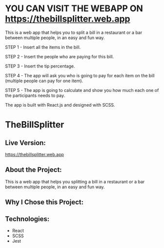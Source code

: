 # YOU CAN VISIT THE WEBAPP ON https://thebillsplitter.web.app 

This is a web app that helps you to split a bill in a restaurant or a bar between multiple people, in an easy and fun way.

STEP 1 - Insert all the items in the bill.

STEP 2 - Insert the people who are paying for this bill.

STEP 3 - Insert the tip percentage.

STEP 4 - The app will ask you who is going to pay for each item on the bill (multiple people can pay for one item).

STEP 5 - The app is going to calculate and show you how much each one of the participants needs to pay.

The app is built with React.js and designed with SCSS.


# TheBillSplitter

## Live Version:
https://thebillsplitter.web.app 

## About the Project:

This is a web app that helps you splitting a bill in a restaurant or a bar between multiple people, in an easy and fun way.

## Why I Chose this Project:



## Technologies:

- React
- SCSS
- Jest